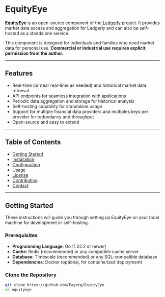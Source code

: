# EquityEye

**EquityEye** is an open-source component of the [Ledgerly](https://github.com/fayorg/ledgerly) project. It provides market data access and aggregation for Ledgerly and can also be self-hosted as a standalone service.

This component is designed for individuals and families who need market data for personal use. **Commercial or industrial use requires explicit permission from the author.**

---

## Features

- Real-time (or near real-time as needed) and historical market data retrieval
- API endpoints for seamless integration with applications
- Periodic data aggregation and storage for historical analysis
- Self-hosting capability for standalone usage
- Support for multiple financial data providers and multiples keys per provider for redundancy and throughput
- Open-source and easy to extend

---

## Table of Contents

- [Getting Started](#getting-started)
- [Installation](#installation)
- [Configuration](#configuration)
- [Usage](#usage)
- [License](#license)
- [Contributing](#contributing)
- [Contact](#contact)

---

## Getting Started

These instructions will guide you through setting up EquityEye on your local machine for development or self-hosting.

### Prerequisites

- **Programming Language**: Go (1.22.2 or newer)
- **Cache**: Redis (recommended) or any compatible cache server
- **Database**: Timescale (recommended) or any SQL-compatible database
- **Dependencies**: Docker (optional, for containerized deployment)

### Clone the Repository

```bash
git clone https://github.com/Fayorg/EquityEye
cd equityeye
